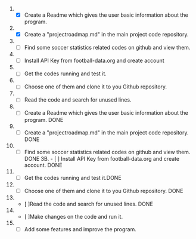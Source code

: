 1.  - [x] Create a Readme which gives the user basic information about the program.
2. - [x] Create a "projectroadmap.md" in the main project code repository.
3. - [ ]  Find some soccer statistics related codes on github and view them.
4. - [ ] Install API Key from football-data.org and create account
4. - [ ] Get the codes running and test it.
5. - [ ]  Choose one of them and clone it to you Github repository.
6. - [ ] Read the code and search for unused lines.
1. - [ ] Create a Readme which gives the user basic information about the program. DONE
2. - [ ] Create a "projectroadmap.md" in the main project code repository. DONE
3. - [ ]  Find some soccer statistics related codes on github and view them. DONE
3B. - [ ] Install API Key from football-data.org and create account. DONE
4. - [ ] Get the codes running and test it.DONE
5. - [ ] Choose one of them and clone it to you Github repository. DONE
6. - [ ]Read the code and search for unused lines. DONE
7. - [ ]Make changes on the code and run it.
8. - [ ] Add some features and improve the program.
